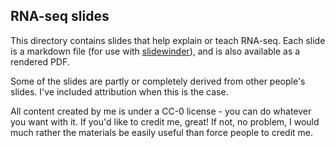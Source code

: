## RNA-seq slides

This directory contains slides that help explain or teach RNA-seq. Each slide is a markdown file (for use with [slidewinder](http://slidewinder.io)), and is also available as a rendered PDF.

Some of the slides are partly or completely derived from other people's slides. I've included attribution when this is the case.

All content created by me is under a CC-0 license - you can do whatever you want with it. If you'd like to credit me, great! If not, no problem, I would much rather the materials be easily useful than force people to credit me.
